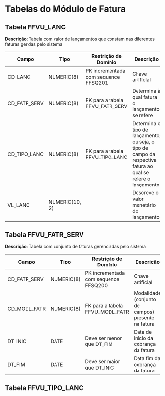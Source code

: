 # Tabelas do Módulo de Fatura

## Tabela FFVU_LANC

__Descrição__: Tabela com valor de lançamentos que constam nas diferentes faturas geridas pelo sistema

| Campo | Tipo | Restrição de Domínio | Descrição |
| --- | --- | --- | --- |
| CD_LANC | NUMERIC(8) | PK incrementada com sequence FFSQ201 | Chave artificial |
| CD_FATR_SERV | NUMERIC(8) | FK para a tabela FFVU_FATR_SERV | Determina à qual fatura o lançamento se refere |
| CD_TIPO_LANC | NUMERIC(8) | FK para a tabela FFVU_TIPO_LANC | Determina o tipo de lançamento, ou seja, o tipo de campo da respectiva fatura ao qual se refere o lançamento |
| VL_LANC | NUMERIC(10, 2) | | Descreve o valor monetário do lançamento |

## Tabela FFVU_FATR_SERV

__Descrição__: Tabela com conjunto de faturas gerenciadas pelo sistema

| Campo | Tipo | Restrição de Domínio | Descrição |
| --- | --- | --- | --- |
| CD_FATR_SERV | NUMERIC(8) | PK incrementada com sequence FFSQ200 | Chave artificial |
| CD_MODL_FATR | NUMERIC(8) | FK para a tabela FFVU_MODL_FATR | Modalidade (conjunto de campos) presente na fatura |
| DT_INIC | DATE | Deve ser menor que DT_FIM  | Data de início da cobrança da fatura |
| DT_FIM | DATE | Deve ser maior que DT_INIC | Data fim da cobrança da fatura |

## Tabela FFVU_TIPO_LANC
